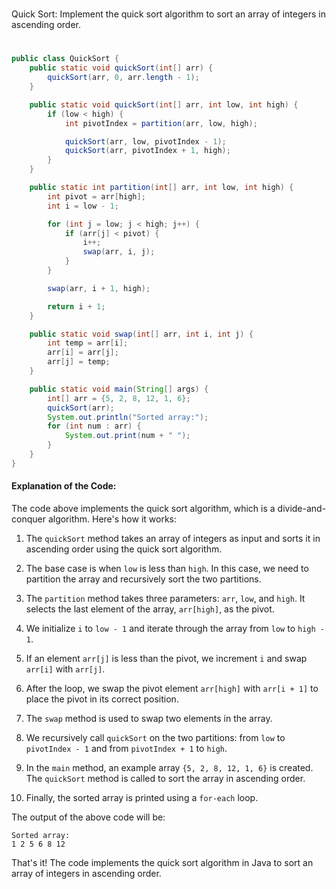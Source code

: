 #
Quick Sort: Implement the quick sort algorithm to sort an array of integers in ascending order.
#

```java
public class QuickSort {
    public static void quickSort(int[] arr) {
        quickSort(arr, 0, arr.length - 1);
    }

    public static void quickSort(int[] arr, int low, int high) {
        if (low < high) {
            int pivotIndex = partition(arr, low, high);

            quickSort(arr, low, pivotIndex - 1);
            quickSort(arr, pivotIndex + 1, high);
        }
    }

    public static int partition(int[] arr, int low, int high) {
        int pivot = arr[high];
        int i = low - 1;

        for (int j = low; j < high; j++) {
            if (arr[j] < pivot) {
                i++;
                swap(arr, i, j);
            }
        }

        swap(arr, i + 1, high);

        return i + 1;
    }

    public static void swap(int[] arr, int i, int j) {
        int temp = arr[i];
        arr[i] = arr[j];
        arr[j] = temp;
    }

    public static void main(String[] args) {
        int[] arr = {5, 2, 8, 12, 1, 6};
        quickSort(arr);
        System.out.println("Sorted array:");
        for (int num : arr) {
            System.out.print(num + " ");
        }
    }
}
```

#### Explanation of the Code:

The code above implements the quick sort algorithm, which is a divide-and-conquer algorithm. Here's how it works:

1. The `quickSort` method takes an array of integers as input and sorts it in ascending order using the quick sort algorithm.

2. The base case is when `low` is less than `high`. In this case, we need to partition the array and recursively sort the two partitions.

3. The `partition` method takes three parameters: `arr`, `low`, and `high`. It selects the last element of the array, `arr[high]`, as the pivot.

4. We initialize `i` to `low - 1` and iterate through the array from `low` to `high - 1`.

5. If an element `arr[j]` is less than the pivot, we increment `i` and swap `arr[i]` with `arr[j]`.

6. After the loop, we swap the pivot element `arr[high]` with `arr[i + 1]` to place the pivot in its correct position.

7. The `swap` method is used to swap two elements in the array.

8. We recursively call `quickSort` on the two partitions: from `low` to `pivotIndex - 1` and from `pivotIndex + 1` to `high`.

9. In the `main` method, an example array `{5, 2, 8, 12, 1, 6}` is created. The `quickSort` method is called to sort the array in ascending order.

10. Finally, the sorted array is printed using a `for-each` loop.

The output of the above code will be:
```
Sorted array:
1 2 5 6 8 12
```

That's it! The code implements the quick sort algorithm in Java to sort an array of integers in ascending order.
